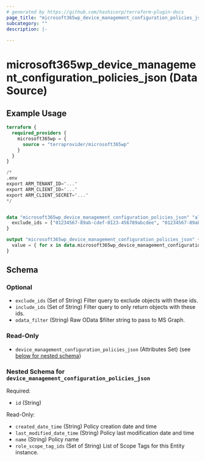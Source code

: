 ```yaml
---
# generated by https://github.com/hashicorp/terraform-plugin-docs
page_title: "microsoft365wp_device_management_configuration_policies_json Data Source - microsoft365wp"
subcategory: ""
description: |-
  
---
```


# microsoft365wp_device_management_configuration_policies_json (Data Source)



## Example Usage

```terraform
terraform {
  required_providers {
    microsoft365wp = {
      source = "terraprovider/microsoft365wp"
    }
  }
}

/*
.env
export ARM_TENANT_ID='...'
export ARM_CLIENT_ID='...'
export ARM_CLIENT_SECRET='...'
*/


data "microsoft365wp_device_management_configuration_policies_json" "all" {
  exclude_ids = ["01234567-89ab-cdef-0123-456789abcdee", "01234567-89ab-cdef-0123-456789abcdef"]
}

output "microsoft365wp_device_management_configuration_policies_json" {
  value = { for x in data.microsoft365wp_device_management_configuration_policies_json.all.device_management_configuration_policies_json : x.id => x }
}
```

<!-- schema generated by tfplugindocs -->
## Schema

### Optional

- `exclude_ids` (Set of String) Filter query to exclude objects with these ids.
- `include_ids` (Set of String) Filter query to only return objects with these ids.
- `odata_filter` (String) Raw OData $filter string to pass to MS Graph.

### Read-Only

- `device_management_configuration_policies_json` (Attributes Set) (see [below for nested schema](#nestedatt--device_management_configuration_policies_json))

<a id="nestedatt--device_management_configuration_policies_json"></a>
### Nested Schema for `device_management_configuration_policies_json`

Required:

- `id` (String)

Read-Only:

- `created_date_time` (String) Policy creation date and time
- `last_modified_date_time` (String) Policy last modification date and time
- `name` (String) Policy name
- `role_scope_tag_ids` (Set of String) List of Scope Tags for this Entity instance.

